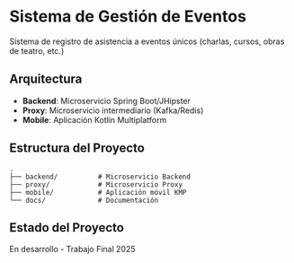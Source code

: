 # Sistema de Gestión de Eventos

Sistema de registro de asistencia a eventos únicos (charlas, cursos, obras de teatro, etc.)

## Arquitectura

- **Backend**: Microservicio Spring Boot/JHipster
- **Proxy**: Microservicio intermediario (Kafka/Redis)
- **Mobile**: Aplicación Kotlin Multiplatform

## Estructura del Proyecto
```
.
├── backend/          # Microservicio Backend
├── proxy/            # Microservicio Proxy
├── mobile/           # Aplicación móvil KMP
└── docs/             # Documentación
```

## Estado del Proyecto

En desarrollo - Trabajo Final 2025
